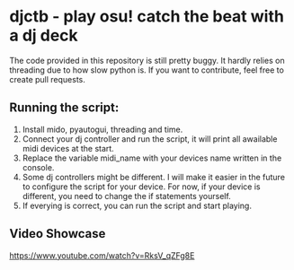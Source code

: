 # djctb - play osu! catch the beat with a dj deck

The code provided in this repository is still pretty buggy. It hardly relies on threading due to how slow python is. If you want to contribute, feel free to create pull requests.

## Running the script:
1. Install mido, pyautogui, threading and time.
2. Connect your dj controller and run the script, it will print all awailable midi devices at the start.
3. Replace the variable midi_name with your devices name written in the console.
4. Some dj controllers might be different. I will make it easier in the future to configure the script for your device. For now, if your device is different, you need to change the if statements yourself.
5. If everying is correct, you can run the script and start playing.

## Video Showcase
https://www.youtube.com/watch?v=RksV_qZFg8E
